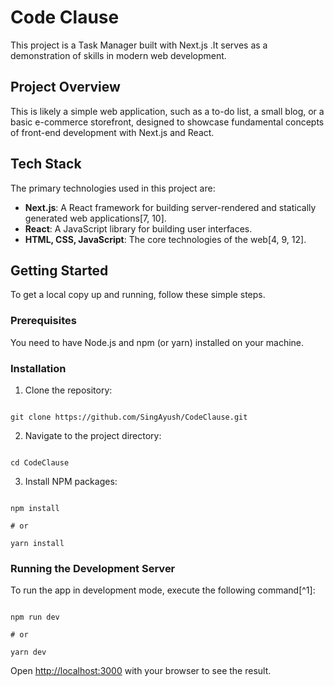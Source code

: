 # Code Clause

This project is a Task Manager built with Next.js .It serves as a demonstration of skills in modern web development.

## Project Overview

This is likely a simple web application, such as a to-do list, a small blog, or a basic e-commerce storefront, designed to showcase fundamental concepts of front-end development with Next.js and React.

## Tech Stack

The primary technologies used in this project are:
- **Next.js**: A React framework for building server-rendered and statically generated web applications[7, 10].
- **React**: A JavaScript library for building user interfaces.
- **HTML, CSS, JavaScript**: The core technologies of the web[4, 9, 12].

## Getting Started

To get a local copy up and running, follow these simple steps.

### Prerequisites

You need to have Node.js and npm (or yarn) installed on your machine.

### Installation

1. Clone the repository:
```

git clone https://github.com/SingAyush/CodeClause.git

```
2. Navigate to the project directory:
```

cd CodeClause

```
3. Install NPM packages:
```

npm install

# or

yarn install

```

### Running the Development Server

To run the app in development mode, execute the following command[^1]:
```

npm run dev

# or

yarn dev

```
Open [http://localhost:3000](http://localhost:3000) with your browser to see the result.

